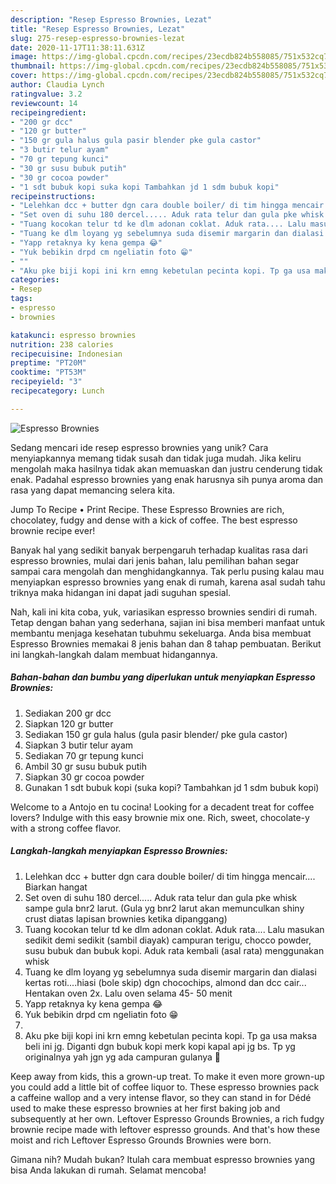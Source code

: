 ```yaml
---
description: "Resep Espresso Brownies, Lezat"
title: "Resep Espresso Brownies, Lezat"
slug: 275-resep-espresso-brownies-lezat
date: 2020-11-17T11:38:11.631Z
image: https://img-global.cpcdn.com/recipes/23ecdb824b558085/751x532cq70/espresso-brownies-foto-resep-utama.jpg
thumbnail: https://img-global.cpcdn.com/recipes/23ecdb824b558085/751x532cq70/espresso-brownies-foto-resep-utama.jpg
cover: https://img-global.cpcdn.com/recipes/23ecdb824b558085/751x532cq70/espresso-brownies-foto-resep-utama.jpg
author: Claudia Lynch
ratingvalue: 3.2
reviewcount: 14
recipeingredient:
- "200 gr dcc"
- "120 gr butter"
- "150 gr gula halus gula pasir blender pke gula castor"
- "3 butir telur ayam"
- "70 gr tepung kunci"
- "30 gr susu bubuk putih"
- "30 gr cocoa powder"
- "1 sdt bubuk kopi suka kopi Tambahkan jd 1 sdm bubuk kopi"
recipeinstructions:
- "Lelehkan dcc + butter dgn cara double boiler/ di tim hingga mencair.... Biarkan hangat"
- "Set oven di suhu 180 dercel..... Aduk rata telur dan gula pke whisk sampe gula bnr2 larut. (Gula yg bnr2 larut akan memunculkan shiny crust diatas lapisan brownies ketika dipanggang)"
- "Tuang kocokan telur td ke dlm adonan coklat. Aduk rata.... Lalu masukan sedikit demi sedikit (sambil diayak) campuran terigu, chocco powder, susu bubuk dan bubuk kopi. Aduk rata kembali (asal rata) menggunakan whisk"
- "Tuang ke dlm loyang yg sebelumnya suda disemir margarin dan dialasi kertas roti....hiasi (bole skip) dgn chocochips, almond dan dcc cair... Hentakan oven 2x. Lalu oven selama 45- 50 menit"
- "Yapp retaknya ky kena gempa 😂"
- "Yuk bebikin drpd cm ngeliatin foto 😁"
- ""
- "Aku pke biji kopi ini krn emng kebetulan pecinta kopi. Tp ga usa maksa beli ini jg. Diganti dgn bubuk kopi merk kopi kapal api jg bs. Tp yg originalnya yah jgn yg ada campuran gulanya 😬"
categories:
- Resep
tags:
- espresso
- brownies

katakunci: espresso brownies 
nutrition: 238 calories
recipecuisine: Indonesian
preptime: "PT20M"
cooktime: "PT53M"
recipeyield: "3"
recipecategory: Lunch

---
```



![Espresso Brownies](https://img-global.cpcdn.com/recipes/23ecdb824b558085/751x532cq70/espresso-brownies-foto-resep-utama.jpg)

Sedang mencari ide resep espresso brownies yang unik? Cara menyiapkannya memang tidak susah dan tidak juga mudah. Jika keliru mengolah maka hasilnya tidak akan memuaskan dan justru cenderung tidak enak. Padahal espresso brownies yang enak harusnya sih punya aroma dan rasa yang dapat memancing selera kita.

Jump To Recipe • Print Recipe. These Espresso Brownies are rich, chocolatey, fudgy and dense with a kick of coffee. The best espresso brownie recipe ever!

Banyak hal yang sedikit banyak berpengaruh terhadap kualitas rasa dari espresso brownies, mulai dari jenis bahan, lalu pemilihan bahan segar sampai cara mengolah dan menghidangkannya. Tak perlu pusing kalau mau menyiapkan espresso brownies yang enak di rumah, karena asal sudah tahu triknya maka hidangan ini dapat jadi suguhan spesial.


Nah, kali ini kita coba, yuk, variasikan espresso brownies sendiri di rumah. Tetap dengan bahan yang sederhana, sajian ini bisa memberi manfaat untuk membantu menjaga kesehatan tubuhmu sekeluarga. Anda bisa membuat Espresso Brownies memakai 8 jenis bahan dan 8 tahap pembuatan. Berikut ini langkah-langkah dalam membuat hidangannya.

<!--inarticleads1-->

##### Bahan-bahan dan bumbu yang diperlukan untuk menyiapkan Espresso Brownies:

1. Sediakan 200 gr dcc
1. Siapkan 120 gr butter
1. Sediakan 150 gr gula halus (gula pasir blender/ pke gula castor)
1. Siapkan 3 butir telur ayam
1. Sediakan 70 gr tepung kunci
1. Ambil 30 gr susu bubuk putih
1. Siapkan 30 gr cocoa powder
1. Gunakan 1 sdt bubuk kopi (suka kopi? Tambahkan jd 1 sdm bubuk kopi)


Welcome to a Antojo en tu cocina! Looking for a decadent treat for coffee lovers? Indulge with this easy brownie mix one. Rich, sweet, chocolate-y with a strong coffee flavor. 

<!--inarticleads2-->

##### Langkah-langkah menyiapkan Espresso Brownies:

1. Lelehkan dcc + butter dgn cara double boiler/ di tim hingga mencair.... Biarkan hangat
1. Set oven di suhu 180 dercel..... Aduk rata telur dan gula pke whisk sampe gula bnr2 larut. (Gula yg bnr2 larut akan memunculkan shiny crust diatas lapisan brownies ketika dipanggang)
1. Tuang kocokan telur td ke dlm adonan coklat. Aduk rata.... Lalu masukan sedikit demi sedikit (sambil diayak) campuran terigu, chocco powder, susu bubuk dan bubuk kopi. Aduk rata kembali (asal rata) menggunakan whisk
1. Tuang ke dlm loyang yg sebelumnya suda disemir margarin dan dialasi kertas roti....hiasi (bole skip) dgn chocochips, almond dan dcc cair... Hentakan oven 2x. Lalu oven selama 45- 50 menit
1. Yapp retaknya ky kena gempa 😂
1. Yuk bebikin drpd cm ngeliatin foto 😁
1. 
1. Aku pke biji kopi ini krn emng kebetulan pecinta kopi. Tp ga usa maksa beli ini jg. Diganti dgn bubuk kopi merk kopi kapal api jg bs. Tp yg originalnya yah jgn yg ada campuran gulanya 😬


Keep away from kids, this a grown-up treat. To make it even more grown-up you could add a little bit of coffee liquor to. These espresso brownies pack a caffeine wallop and a very intense flavor, so they can stand in for Dédé used to make these espresso brownies at her first baking job and subsequently at her own. Leftover Espresso Grounds Brownies, a rich fudgy brownie recipe made with leftover espresso grounds. And that&#39;s how these moist and rich Leftover Espresso Grounds Brownies were born. 

Gimana nih? Mudah bukan? Itulah cara membuat espresso brownies yang bisa Anda lakukan di rumah. Selamat mencoba!
